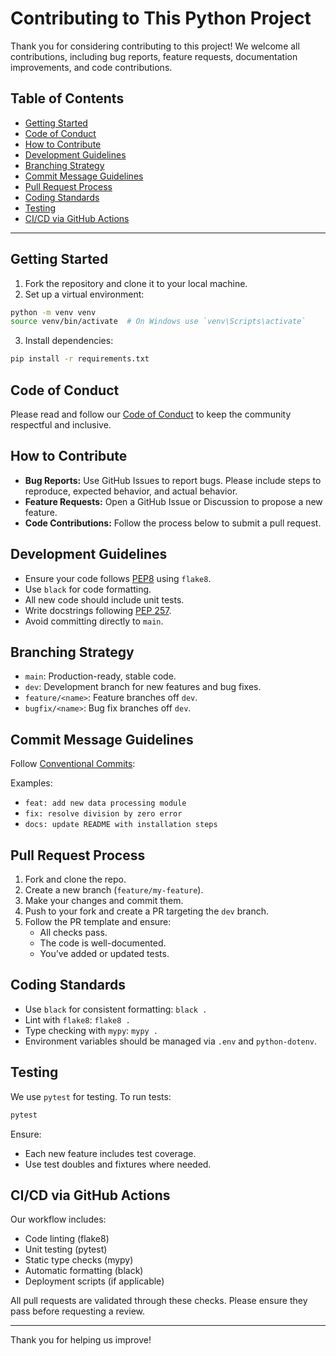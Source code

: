 
# Contributing to This Python Project

Thank you for considering contributing to this project! We welcome all contributions, including bug reports, feature requests, documentation improvements, and code contributions.

## Table of Contents

- [Getting Started](#getting-started)
- [Code of Conduct](#code-of-conduct)
- [How to Contribute](#how-to-contribute)
- [Development Guidelines](#development-guidelines)
- [Branching Strategy](#branching-strategy)
- [Commit Message Guidelines](#commit-message-guidelines)
- [Pull Request Process](#pull-request-process)
- [Coding Standards](#coding-standards)
- [Testing](#testing)
- [CI/CD via GitHub Actions](#cicd-via-github-actions)

---

## Getting Started

1. Fork the repository and clone it to your local machine.
2. Set up a virtual environment:

```bash
python -m venv venv
source venv/bin/activate  # On Windows use `venv\Scripts\activate`
```

3. Install dependencies:

```bash
pip install -r requirements.txt
```

## Code of Conduct

Please read and follow our [Code of Conduct](CODE_OF_CONDUCT.md) to keep the community respectful and inclusive.

## How to Contribute

- **Bug Reports:** Use GitHub Issues to report bugs. Please include steps to reproduce, expected behavior, and actual behavior.
- **Feature Requests:** Open a GitHub Issue or Discussion to propose a new feature.
- **Code Contributions:** Follow the process below to submit a pull request.

## Development Guidelines

- Ensure your code follows [PEP8](https://pep8.org/) using `flake8`.
- Use `black` for code formatting.
- All new code should include unit tests.
- Write docstrings following [PEP 257](https://www.python.org/dev/peps/pep-0257/).
- Avoid committing directly to `main`.

## Branching Strategy

- `main`: Production-ready, stable code.
- `dev`: Development branch for new features and bug fixes.
- `feature/<name>`: Feature branches off `dev`.
- `bugfix/<name>`: Bug fix branches off `dev`.

## Commit Message Guidelines

Follow [Conventional Commits](https://www.conventionalcommits.org/):

Examples:
- `feat: add new data processing module`
- `fix: resolve division by zero error`
- `docs: update README with installation steps`

## Pull Request Process

1. Fork and clone the repo.
2. Create a new branch (`feature/my-feature`).
3. Make your changes and commit them.
4. Push to your fork and create a PR targeting the `dev` branch.
5. Follow the PR template and ensure:
   - All checks pass.
   - The code is well-documented.
   - You’ve added or updated tests.

## Coding Standards

- Use `black` for consistent formatting: `black .`
- Lint with `flake8`: `flake8 .`
- Type checking with `mypy`: `mypy .`
- Environment variables should be managed via `.env` and `python-dotenv`.

## Testing

We use `pytest` for testing. To run tests:

```bash
pytest
```

Ensure:
- Each new feature includes test coverage.
- Use test doubles and fixtures where needed.

## CI/CD via GitHub Actions

Our workflow includes:

- Code linting (flake8)
- Unit testing (pytest)
- Static type checks (mypy)
- Automatic formatting (black)
- Deployment scripts (if applicable)

All pull requests are validated through these checks. Please ensure they pass before requesting a review.

---

Thank you for helping us improve!
